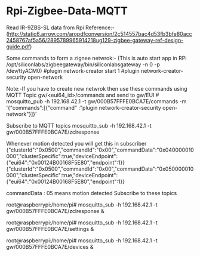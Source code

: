 # Rpi-Zigbee-Data-MQTT

Read IR-9ZBS-SL data from Rpi Reference:-(http://static6.arrow.com/aropdfconversion/2c514557bac4d53fb3bfe80acc2458767af5a56/2895789965914218ug129-zigbee-gateway-ref-design-guide.pdf)

Some commands to form a zignee netwrok:-
(This is auto start app in RPi /opt/siliconlabs/zigbeegateway/bin/siliconlabsgateway -n 0 -p /dev/ttyACM0)
#plugin network-creator start 1
#plugin network-creator-security open-network

Note:-If you have to create new netwrok then use these commands using MQTT Topic gw/<eui64_id>/commands and send to gw/EUI
    # mosquitto_pub -h 192.168.42.1 -t gw/000B57FFFE0BCA7E/commands -m '{"commands":[{"command" :"plugin network-creator-security open-network"}]}'



Subscribe to MQTT topics
mosquitto_sub -h 192.168.42.1 -t gw/000B57FFFE0BCA7E/zclresponse

Whenever motion detected you will get this in subscriber
{"clusterId":"0x0500","commandId":"0x00","commandData":"0x040000010000","clusterSpecific":true,"deviceEndpoint":{"eui64":"0x00124B00168F5E80","endpoint":1}}
{"clusterId":"0x0500","commandId":"0x00","commandData":"0x050000010000","clusterSpecific":true,"deviceEndpoint":{"eui64":"0x00124B00168F5E80","endpoint":1}}

commandData : 05 means motion detected
 Subscribe to these topics
 
root@raspberrypi:/home/pi#  mosquitto_sub -h 192.168.42.1 -t gw/000B57FFFE0BCA7E/zclresponse &

root@raspberrypi:/home/pi#  mosquitto_sub -h 192.168.42.1 -t gw/000B57FFFE0BCA7E/settings &

root@raspberrypi:/home/pi#  mosquitto_sub -h 192.168.42.1 -t gw/000B57FFFE0BCA7E/devices &
